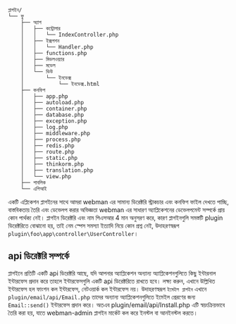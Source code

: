 ```
প্লাগইন/
└── ফু
    ├── অ্যাপ
    │   ├── কন্ট্রোলার
    │   │   └── IndexController.php
    │   ├── ইক্সপশন
    │   │   └── Handler.php
    │   ├── functions.php
    │   ├── মিডলওয়্যার
    │   ├── মডেল
    │   └── ভিউ
    │       └── ইনডেক্স
    │           └── ইনডেক্স.html
    ├── কনফিগ
    │   ├── app.php
    │   ├── autoload.php
    │   ├── container.php
    │   ├── database.php
    │   ├── exception.php
    │   ├── log.php
    │   ├── middleware.php
    │   ├── process.php
    │   ├── redis.php
    │   ├── route.php
    │   ├── static.php
    │   ├── thinkorm.php
    │   ├── translation.php
    │   └── view.php
    ├── পাবলিক
    └── এপিআই
```

একটি এপ্লিকেশন প্লাগইনের সাথে আমরা webman এর সামান্য ডিরেক্টরি স্ট্রাকচার এবং কনফিগ ফাইল দেখতে পাচ্ছি, বাস্তবিকতায় তৈরি এবং ডেভেলপ করার অভিজ্ঞতা webman এর সাধারণ অ্যাপ্লিকেশনের ডেভেলপমেন্ট সম্পর্কে প্রায় কোন পার্থক্য নেই।
প্লাগইন ডিরেক্টরি এবং নাম পিএসআর 4 মান অনুসরণ করে, কারণ প্লাগইনগুলি সমস্তটি plugin ডিরেক্টরিতে বোঝানো হয়, তাই নেম স্পেস সমস্যা ইত্যাদি নিয়ে কোন প্রশ্ন নেই, উদাহরণস্বরূপ `plugin\foo\app\controller\UserController`।

## api ডিরেক্টরি সম্পর্কে
প্লাগইনে প্রতিটি একটি api ডিরেক্টরি আছে, যদি আপনার অ্যাপ্লিকেশন অন্যান্য অ্যাপ্লিকেশনগুলিতে কিছু ইন্টারনাল ইন্টারফেস প্রদান করে তাহলে ইন্টারফেসগুলি একটি api ডিরেক্টরিতে রাখতে হবে।
লক্ষ্য করুন, এখানে উল্লিখিত ইন্টারফেস হল ফাংশন কল ইন্টারফেস, নেটওয়ার্ক কল ইন্টারফেস নয়।
উদাহরণস্বরূপ `ইমেইল প্লাগইন` এখানে `plugin/email/api/Email.php` তাদের অন্যান্য অ্যাপ্লিকেশনগুলিতে ইমেইল প্রেরণের জন্য `Email::send()` ইন্টারফেস প্রদান করে।
অতএব plugin/email/api/Install.php এটি স্বয়ংক্রিয়ভাবে তৈরি করা হয়, যাতে webman-admin প্লাগইন মার্কেট কল করে ইনস্টল বা আনইনস্টল করতে।
